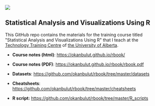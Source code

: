 ![](https://github.com/okanbulut/rbook/blob/master/cover.jpg)

## Statistical Analysis and Visualizations Using R

This GitHub repo contains the materials for the training course titled "Statistical Analysis and Visualizations Using R" that I teach at the [Technology Training Centre](https://www.ualberta.ca/technology-training/) of [the University of Alberta](https://www.ualberta.ca/).  


* **Course notes (html)**: <https://okanbulut.github.io/rbook/>

* **Course notes (PDF)**: <https://okanbulut.github.io/rbook/rbook.pdf>

* **Datasets**: <https://github.com/okanbulut/rbook/tree/master/datasets>

* **Cheatsheets**: <https://github.com/okanbulut/rbook/tree/master/cheatsheets>

* **R script:** <https://github.com/okanbulut/rbook/tree/master/R_scripts>

